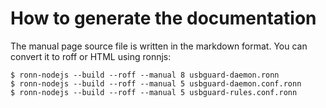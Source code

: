 # How to generate the documentation

The manual page source file is written in the markdown format. You can
convert it to roff or HTML using ronnjs:

    $ ronn-nodejs --build --roff --manual 8 usbguard-daemon.ronn
    $ ronn-nodejs --build --roff --manual 5 usbguard-daemon.conf.ronn
    $ ronn-nodejs --build --roff --manual 5 usbguard-rules.conf.ronn
